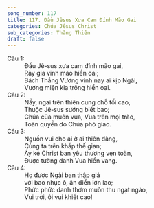 ```yaml
---
song_number: 117
title: 117. Đầu Jêsus Xưa Cam Đính Mão Gai
categories: Chúa Jêsus Christ
sub_categories: Thăng Thiên
draft: false
---
```

<dl><dt>Câu 1:</dt><dd data-verse="1">Đầu Jê-sus xưa cam đính mão gai, <br/>Rày gia vinh mão hiển oai; <br/>Bách Thắng Vương vinh nay ai kịp Ngài, <br/>Vương miện kia trông hiển oai. </dd><dt>Câu 2:</dt><dd data-verse="2">Nầy, ngai trên thiên cung chỗ tối cao, <br/>Thuộc Jê-sus sướng biết bao; <br/>Chúa của muôn vua, Vua trên mọi trào, <br/>Toàn quyền do Chúa phó giao. </dd><dt>Câu 3:</dt><dd data-verse="3">Nguồn vui cho ai ở ai thiên đàng, <br/>Cùng ta trên khắp thế gian; <br/>Ấy kẻ Christ ban yêu thương vẹn toàn, <br/>Được tường danh Vua hiển vang. </dd><dt>Câu 4:</dt><dd data-verse="4">Họ được Ngài ban thập giá <br/>với bao nhục ô, ân điển lớn lao; <br/>Phức phức danh thơm muôn thu ngạt ngào, <br/>Vui trời, ôi vui khiết cao! </dd></dl>